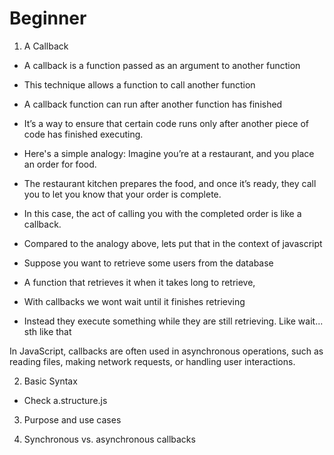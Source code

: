 # Beginner

1. A Callback

- A callback is a function passed as an argument to another function
- This technique allows a function to call another function
- A callback function can run after another function has finished
- It’s a way to ensure that certain code runs only after another piece of code has finished executing.

- Here's a simple analogy: Imagine you’re at a restaurant, and you place an order for food. 
- The restaurant kitchen prepares the food, and once it’s ready, they call you to let you know that your order is complete. 
- In this case, the act of calling you with the completed order is like a callback.


- Compared to the analogy above, lets put that in the context of javascript
- Suppose you want to retrieve some users from the database
- A function that retrieves it when it takes long to retrieve, 
- With callbacks we wont wait until it finishes retrieving
- Instead they execute something while they are still retrieving. Like wait... sth like that


In JavaScript, callbacks are often used in asynchronous operations, such as reading files, making network requests, or handling user interactions.





2. Basic Syntax
- Check a.structure.js


3. Purpose and use cases

5. Synchronous vs. asynchronous callbacks
